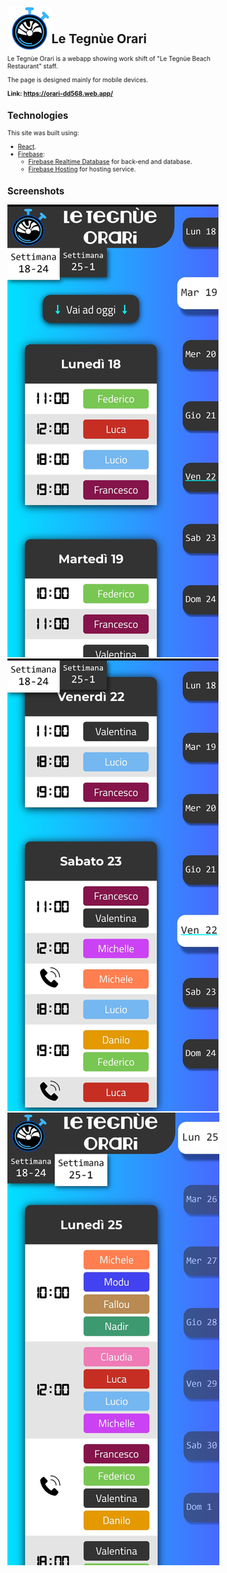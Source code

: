 <img align="left" width="100" height="100" src="public/android-chrome-192x192.png">
<br>

# Le Tegnùe Orari 
Le Tegnùe Orari is a webapp showing work shift of "Le Tegnùe Beach Restaurant" staff.

The page is designed mainly for mobile devices.

**Link: <a href="https://orari-dd568.web.app/"> https://orari-dd568.web.app/ </a>**

## Technologies
This site was built using:
- [React](https://reactjs.org/).
- [Firebase](https://firebase.google.com/):
  - [Firebase Realtime Database](https://firebase.google.com/docs/database) for back-end and database.
  - [Firebase Hosting](https://firebase.google.com/docs/hosting) for hosting service.

## Screenshots

<img src="Screenshots/ss1.jpg">
<img src="Screenshots/ss2.jpg">
<img src="Screenshots/ss3.jpg">

